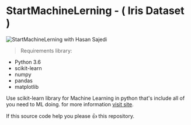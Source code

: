 # StartMachineLerning - ( Iris Dataset )

![StartMachineLerning with Hasan Sajedi](https://raw.githubusercontent.com/hasansajedi/StartMachineLerning/master/images/score.png)


>Requirements library:
- Python 3.6
- scikit-learn
- numpy
- pandas
- matplotlib

Use scikit-learn library for Machine Learning in python that's include all of you need to ML doing. for more information [visit site](http://scikit-learn.org/stable/).

If this source code help you please :+1: this repository.
